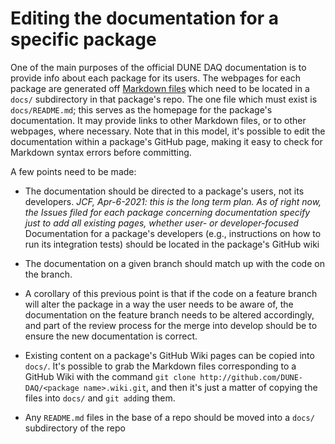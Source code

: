 
# Editing the documentation for a specific package

One of the main purposes of the official DUNE DAQ documentation is to
provide info about each package for its users. The webpages for each
package are generated off [Markdown
files](https://www.markdownguide.org/basic-syntax/) which need to be 
located in a `docs/` subdirectory in that package's repo. The one file
which must exist is `docs/README.md`; this serves as the homepage for
the package's documentation. It may provide links to other Markdown
files, or to other webpages, where necessary. Note that in this model,
it's possible to edit the documentation within a package's GitHub
page, making it easy to check for Markdown syntax errors before
committing. 

A few points need to be made:

- The documentation should be directed to a package's users, not
  its developers. _JCF, Apr-6-2021: this is the long term plan. As of right now, the Issues filed for each package concerning documentation specify just to add all existing pages, whether user- or developer-focused_ Documentation for a package's developers (e.g., instructions
  on how to run its integration tests) should be located in the
  package's GitHub wiki

- The documentation on a given branch should match up with the code on
  the branch. 

- A corollary of this previous point is that if the code on a feature
  branch will alter the package in a way the user needs to be aware
  of, the documentation on the feature branch needs to be altered
  accordingly, and part of the review process for the merge into
  develop should be to ensure the new documentation is correct.

- Existing content on a package's GitHub Wiki pages can be copied into `docs/`. It's possible to grab the Markdown files corresponding to a GitHub Wiki with the command `git clone http://github.com/DUNE-DAQ/<package name>.wiki.git`, and then it's just a matter of copying the files into `docs/` and `git add`ing them. 

- Any `README.md` files in the base of a repo should be moved into a
  `docs/` subdirectory of the repo
